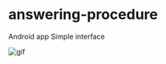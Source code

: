 # answering-procedure
Android app
Simple interface


![gif](https://github.com/cl859633490/answering-procedure/assets/96649762/d306e5a3-95d2-4cd4-ae44-cc397bc06484)
